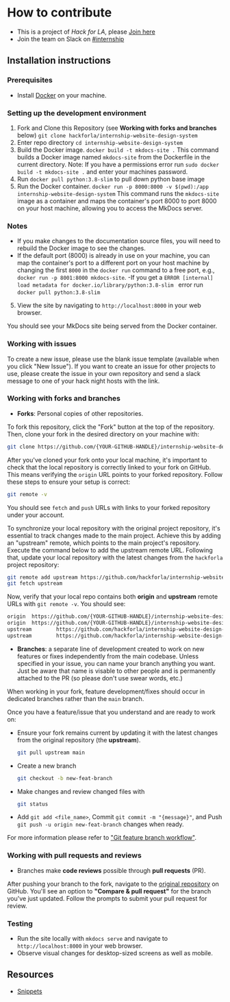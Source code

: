 
# How to contribute

<!-- Explain the different ways people can contribute. For example: -->

- This is a project of _Hack for LA_, please [Join here](https://www.hackforla.org/join)
- Join the team on Slack on [#internship](https://hackforla.slack.com/archives/C01VAUPU788)

## Installation instructions

### Prerequisites

- Install [Docker](https://www.docker.com/get-started) on your machine.

### Setting up the development environment

1. Fork and Clone this Repository (see **Working with forks and branches** below)
   `git clone hackforla/internship-website-design-system`
2. Enter repo directory `cd internship-website-design-system`
3. Build the Docker image. `docker build -t mkdocs-site .`
   This command builds a Docker image named `mkdocs-site` from the Dockerfile in the current directory.
   Note: If you have a permissions error run `sudo docker build -t mkdocs-site .` and enter your machines password.
4. Run `docker pull python:3.8-slim` to pull down python base image
5. Run the Docker container.
   `docker run -p 8000:8000 -v $(pwd):/app internship-website-design-system`
   This command runs the `mkdocs-site` image as a container and maps the container's port 8000 to port 8000 on your host machine, allowing you to access the MkDocs server.

### Notes

- If you make changes to the documentation source files, you will need to rebuild the Docker image to see the changes.
- If the default port (8000) is already in use on your machine, you can map the container's port to a different port on your host machine by changing the first `8000` in the `docker run` command to a free port, e.g., `docker run -p 8001:8000 mkdocs-site`.
  -If you get a `ERROR [internal] load metadata for docker.io/library/python:3.8-slim ` error run `docker pull python:3.8-slim`

5. View the site by navigating to `http://localhost:8000` in your web browser.

You should see your MkDocs site being served from the Docker container.

### Working with issues

<!-- - Explain how to submit a bug.
- Explain how to submit a feature request.
- Explain how to contribute to an existing issue. -->

To create a new issue, please use the blank issue template (available when you click "New Issue"). If you want to create an issue for other projects to use, please create the issue in your own repository and send a slack message to one of your hack night hosts with the link.

### Working with forks and branches

- **Forks**: Personal copies of other repositories.

To fork this repository, click the "Fork" button at the top of the repository. Then, clone your fork in the desired directory on your machine with:

```bash
git clone https://github.com/{YOUR-GITHUB-HANDLE}/internship-website-design-system.git
```

After you've cloned your fork onto your local machine, it's important to check that the local repository is correctly linked to your fork on GitHub. This means verifying the `origin` URL points to your forked repository. Follow these steps to ensure your setup is correct:

```bash 
git remote -v
```
You should see `fetch` and `push` URLs with links to your forked repository under your account.

To synchronize your local repository with the original project repository, it's essential to track changes made to the main project. Achieve this by adding an "upstream" remote, which points to the main project's repository. Execute the command below to add the upstream remote URL. Following that, update your local repository with the latest changes from the `hackforla` project repository:

```bash
git remote add upstream https://github.com/hackforla/internship-website-design-system
git fetch upstream
```
Now, verify that your local repo contains both **origin** and **upstream** remote URLs with `git remote -v`. You should see:

```bash
origin  https://github.com/{YOUR-GITHUB-HANDLE}/internship-website-design-system.git (fetch)
origin  https://github.com/{YOUR-GITHUB-HANDLE}/internship-website-design-system.git (push)
upstream        https://github.com/hackforla/internship-website-design-system.git (fetch)
upstream        https://github.com/hackforla/internship-website-design-system.git (push)
```

- **Branches**: a separate line of development created to work on new features or fixes independently from the main codebase.  Unless specified in your issue, you can name your branch anything you want.  Just be aware that name is visable to other people and is permanently attached to the PR (so please don't use swear words, etc.)

When working in your fork, feature development/fixes should occur in dedicated branches rather than the `main` branch.

Once you have a feature/issue that you understand and are ready to work on:

- Ensure your fork remains current by updating it with the latest changes from the original repository (the **upstream**).

  ```bash
  git pull upstream main
  ```

- Create a new branch

  ```bash
  git checkout -b new-feat-branch
  ```

- Make changes and review changed files with

  ```bash
  git status
  ```

- Add `git add <file_name>`, Commit `git commit -m "{message}"`, and Push `git push -u origin new-feat-branch` changes when ready.

For more information please refer to ["Git feature branch workflow"](https://www.atlassian.com/git/tutorials/comparing-workflows/feature-branch-workflow#:~:text=The%20core%20idea%20behind%20the,without%20disturbing%20the%20main%20codebase).

### Working with pull requests and reviews

- Branches make **code reviews** possible through **pull requests** (PR).

After pushing your branch to the fork, navigate to the [original repository](https://github.com/hackforla/internship-website-design-system) on GitHub. You'll see an option to **"Compare & pull request"** for the branch you've just updated. Follow the prompts to submit your pull request for review.

### Testing

- Run the site locally with `mkdocs serve` and navigate to `http://localhost:8000` in your web browser.
- Observe visual changes for desktop-sized screens as well as mobile.

## Resources
- [Snippets](SNIPPETS.md)


